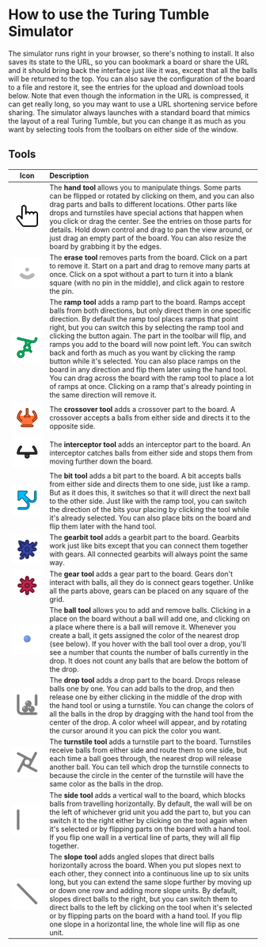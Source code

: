 How to use the Turing Tumble Simulator
======================================

The simulator runs right in your browser, so there's nothing to install. It also saves its state to the URL, so you can bookmark a board or share the URL and it should bring back the interface just like it was, except that all the balls will be returned to the top. You can also save the configuration of the board to a file and restore it, see the entries for the upload and download tools below. Note that even though the information in the URL is compressed, it can get really long, so you may want to use a URL shortening service before sharing. The simulator always launches with a standard board that mimics the layout of a real Turing Tumble, but you can change it as much as you want by selecting tools from the toolbars on either side of the window.

Tools
-----

&nbsp;&nbsp;&nbsp;&nbsp;Icon&nbsp;&nbsp;&nbsp;&nbsp; | Description
---------------------------------------------------- | :----------
<img src="images/usage/hand.png"/> | The **hand tool** allows you to manipulate things. Some parts can be flipped or rotated by clicking on them, and you can also drag parts and balls to different locations. Other parts like drops and turnstiles have special actions that happen when you click or drag the center. See the entries on those parts for details. Hold down control and drag to pan the view around, or just drag an empty part of the board. You can also resize the board by grabbing it by the edges.
<img src="images/usage/PartLocation-t.png"/> | The **erase tool** removes parts from the board. Click on a part to remove it. Start on a part and drag to remove many parts at once. Click on a spot without a part to turn it into a blank square (with no pin in the middle), and click again to restore the pin.
<img src="images/usage/Ramp-t.png"/> | The **ramp tool** adds a ramp part to the board. Ramps accept balls from both directions, but only direct them in one specific direction. By default the ramp tool places ramps that point right, but you can switch this by selecting the ramp tool and clicking the button again. The part in the toolbar will flip, and ramps you add to the board will now point left. You can switch back and forth as much as you want by clicking the ramp button while it's selected. You can also place ramps on the board in any direction and flip them later using the hand tool. You can drag across the board with the ramp tool to place a lot of ramps at once. Clicking on a ramp that's already pointing in the same direction will remove it.
<img src="images/usage/Crossover-t.png"/> | The **crossover tool** adds a crossover part to the board. A crossover accepts a balls from either side and directs it to the opposite side.
<img src="images/usage/Interceptor-t.png"/> | The **interceptor tool** adds an interceptor part to the board. An interceptor catches balls from either side and stops them from moving further down the board.
<img src="images/usage/Bit-t.png"/> | The **bit tool** adds a bit part to the board. A bit accepts balls from either side and directs them to one side, just like a ramp. But as it does this, it switches so that it will direct the next ball to the other side. Just like with the ramp tool, you can switch the direction of the bits your placing by clicking the tool while it's already selected. You can also place bits on the board and flip them later with the hand tool.
<img src="images/usage/Gearbit-t.png"/> | The **gearbit tool** adds a gearbit part to the board. Gearbits work just like bits except that you can connect them together with gears. All connected gearbits will always point the same way.
<img src="images/usage/Gear-t.png"/> | The **gear tool** adds a gear part to the board. Gears don't interact with balls, all they do is connect gears together. Unlike all the parts above, gears can be placed on any square of the grid.
<img src="images/usage/Ball-m.png"/> | The **ball tool** allows you to add and remove balls. Clicking in a place on the board without a ball will add one, and clicking on a place where there is a ball will remove it. Whenever you create a ball, it gets assigned the color of the nearest drop (see below). If you hover with the ball tool over a drop, you'll see a number that counts the number of balls currently in the drop. It does not count any balls that are below the bottom of the drop.
<img src="images/usage/Drop-t.png"/> | The **drop tool** adds a drop part to the board. Drops release balls one by one. You can add balls to the drop, and then release one by either clicking in the middle of the drop with the hand tool or using a turnstile. You can change the colors of all the balls in the drop by dragging with the hand tool from the center of the drop. A color wheel will appear, and by rotating the cursor around it you can pick the color you want.
<img src="images/usage/Turnstile-t.png"/> | The **turnstile tool** adds a turnstile part to the board. Turnstiles receive balls from either side and route them to one side, but each time a ball goes through, the nearest drop will release another ball. You can tell which drop the turnstile connects to because the circle in the center of the turnstile will have the same color as the balls in the drop.
<img src="images/usage/Side-t.png"/> | The **side tool** adds a vertical wall to the board, which blocks balls from travelling horizontally. By default, the wall will be on the left of whichever grid unit you add the part to, but you can switch it to the right either by clicking on the tool again when it's selected or by flipping parts on the board with a hand tool. If you flip one wall in a vertical line of parts, they will all flip together.
<img src="images/usage/Slope-t.png"/> | The **slope tool** adds angled slopes that direct balls horizontally across the board. When you put slopes next to each other, they connect into a continuous line up to six units long, but you can extend the same slope further by moving up or down one row and adding more slope units. By default, slopes direct balls to the right, but you can switch them to direct balls to the left by clicking on the tool when it's selected or by flipping parts on the board with a hand tool. If you flip one slope in a horizontal line, the whole line will flip as one unit.
